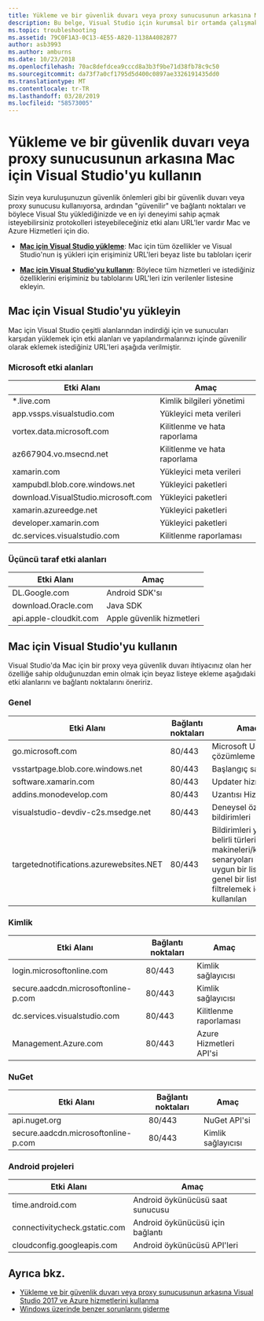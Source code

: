 ```yaml
---
title: Yükleme ve bir güvenlik duvarı veya proxy sunucusunun arkasına Mac için Visual Studio'yu kullanın
description: Bu belge, Visual Studio için kurumsal bir ortamda çalışmak Mac (ve kendi iş yükleri de dahil olmak üzere Xamarin) izin vermek için Güvenlik Duvarı'nda izin verilenler listesinde olması gereken ana bilgisayar listesini sağlar.
ms.topic: troubleshooting
ms.assetid: 79C0F1A3-0C13-4E55-A820-1138A4082B77
author: asb3993
ms.author: amburns
ms.date: 10/23/2018
ms.openlocfilehash: 70ac8defdcea9cccd8a3b3f9be71d38fb78c9c50
ms.sourcegitcommit: da73f7a0cf1795d5d400c0897ae3326191435dd0
ms.translationtype: MT
ms.contentlocale: tr-TR
ms.lasthandoff: 03/28/2019
ms.locfileid: "58573005"
---
```

# <a name="install-and-use-visual-studio-for-mac-behind-a-firewall-or-proxy-server"></a>Yükleme ve bir güvenlik duvarı veya proxy sunucusunun arkasına Mac için Visual Studio'yu kullanın

Sizin veya kuruluşunuzun güvenlik önlemleri gibi bir güvenlik duvarı veya proxy sunucusu kullanıyorsa, ardından "güvenilir" ve bağlantı noktaları ve böylece Visual Stu yüklediğinizde ve en iyi deneyimi sahip açmak isteyebilirsiniz protokolleri isteyebileceğiniz etki alanı URL'ler vardır Mac ve Azure Hizmetleri için dio.

- [**Mac için Visual Studio yükleme**](#install-visual-studio-for-mac): Mac için tüm özellikler ve Visual Studio'nun iş yükleri için erişiminiz URL'leri beyaz liste bu tabloları içerir

- [**Mac için Visual Studio'yu kullanın**](#use-visual-studio-for-mac): Böylece tüm hizmetleri ve istediğiniz özelliklerini erişiminiz bu tablolarını URL'leri izin verilenler listesine ekleyin.

## <a name="install-visual-studio-for-mac"></a>Mac için Visual Studio'yu yükleyin

Mac için Visual Studio çeşitli alanlarından indirdiği için ve sunucuları karşıdan yüklemek için etki alanları ve yapılandırmalarınızı içinde güvenilir olarak eklemek istediğiniz URL'leri aşağıda verilmiştir.

### <a name="microsoft-domains"></a>Microsoft etki alanları

| Etki Alanı| Amaç |
| ----------------------------------- |---------------------------|
| *.live.com| Kimlik bilgileri yönetimi |
| app.vssps.visualstudio.com| Yükleyici meta verileri|
| vortex.data.microsoft.com | Kilitlenme ve hata raporlama |
| az667904.vo.msecnd.net| Kilitlenme ve hata raporlama |
| xamarin.com | Yükleyici meta verileri|
| xampubdl.blob.core.windows.net| Yükleyici paketleri|
| download.VisualStudio.microsoft.com | Yükleyici paketleri|
| xamarin.azureedge.net | Yükleyici paketleri|
| developer.xamarin.com | Yükleyici paketleri|
| dc.services.visualstudio.com| Kilitlenme raporlaması |

### <a name="third-party-domains"></a>Üçüncü taraf etki alanları

| Etki Alanı| Amaç |
| --------------------------|-------------------------|
| DL.Google.com | Android SDK'sı |
| download.Oracle.com | Java SDK|
| api.apple-cloudkit.com| Apple güvenlik hizmetleri |

## <a name="use-visual-studio-for-mac"></a>Mac için Visual Studio'yu kullanın

Visual Studio'da Mac için bir proxy veya güvenlik duvarı ihtiyacınız olan her özelliğe sahip olduğunuzdan emin olmak için beyaz listeye ekleme aşağıdaki etki alanlarını ve bağlantı noktalarını öneririz.

### <a name="general"></a>Genel

| Etki Alanı | Bağlantı noktaları|Amaç|
| ----------------------|------------------|------------------|
| go.microsoft.com | 80/443|Microsoft URL çözümleme |
| vsstartpage.blob.core.windows.net| 80/443| Başlangıç sayfası|
| software.xamarin.com |  80/443|Updater hizmeti|
| addins.monodevelop.com | 80/443| Uzantısı Hizmetleri |
| visualstudio-devdiv-c2s.msedge.net | 80/443| Deneysel özellik ve bildirimleri |
| targetednotifications.azurewebsites.NET|  80/443| Bildirimleri yalnızca belirli türlerini makineleri/kullanım senaryoları için uygun bir liste için genel bir listesini filtrelemek için kullanılan|

### <a name="identity"></a>Kimlik

| Etki Alanı | Bağlantı noktaları|Amaç|
| ----------------------|------------------|------------------|
| login.microsoftonline.com | 80/443| Kimlik sağlayıcısı|
| secure.aadcdn.microsoftonline-p.com | 80/443|Kimlik sağlayıcısı|
| dc.services.visualstudio.com| 80/443|Kilitlenme raporlaması|
| Management.Azure.com|80/443| Azure Hizmetleri API'si |

### <a name="nuget"></a>NuGet

| Etki Alanı | Bağlantı noktaları|Amaç|
| ----------------------|------------------|------------------|
| api.nuget.org | 80/443|NuGet API'si|
| secure.aadcdn.microsoftonline-p.com |80/443| Kimlik sağlayıcısı|

### <a name="android-projects"></a>Android projeleri

| Etki Alanı| Amaç|
| ------------------------------------|------------------------------------|
| time.android.com| Android öykünücüsü saat sunucusu |
| connectivitycheck.gstatic.com | Android öykünücüsü için bağlantı|
| cloudconfig.googleapis.com| Android öykünücüsü API'leri|

## <a name="see-also"></a>Ayrıca bkz.

- [Yükleme ve bir güvenlik duvarı veya proxy sunucusunun arkasına Visual Studio 2017 ve Azure hizmetlerini kullanma](/visualstudio/install/install-and-use-visual-studio-behind-a-firewall-or-proxy-server)
- [Windows üzerinde benzer sorunlarını giderme](/visualstudio/install/troubleshooting-network-related-errors-in-visual-studio)

